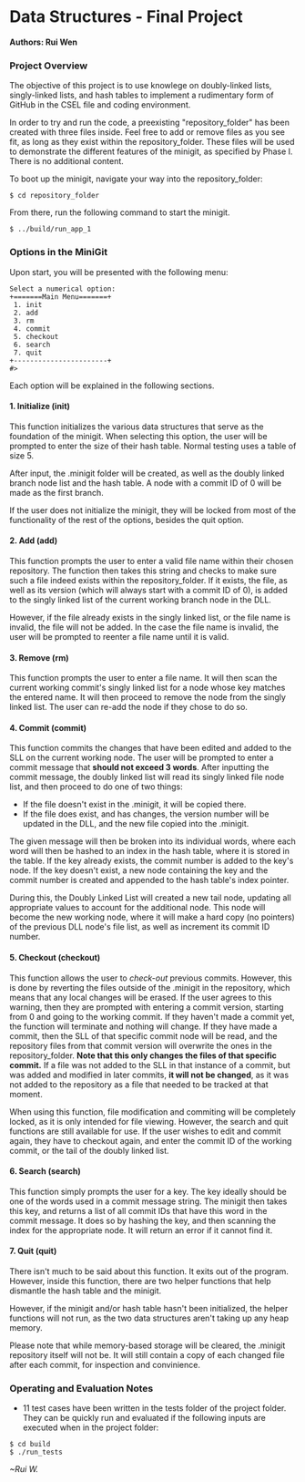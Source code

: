 # Data Structures - Final Project

**Authors: Rui Wen**

### Project Overview
The objective of this project is to use knowlege on doubly-linked lists, singly-linked lists, and hash tables to implement a rudimentary form of GitHub in the CSEL file and coding environment.

In order to try and run the code, a preexisting "repository_folder" has been created with three files inside.  Feel free to add or remove files as you see fit, as long as they exist within the repository_folder.  These files will be used to demonstrate the different features of the minigit, as specified by Phase I.  There is no additional content.

To boot up the minigit, navigate your way into the repository_folder:
```
$ cd repository_folder
```

From there, run the following command to start the minigit.
```
$ ../build/run_app_1
```

### Options in the MiniGit

Upon start, you will be presented with the following menu:
```
Select a numerical option:
+=======Main Menu=======+
 1. init 
 2. add 
 3. rm 
 4. commit 
 5. checkout
 6. search
 7. quit 
+-----------------------+
#>
```
Each option will be explained in the following sections.

#### 1. Initialize (init)

This function initializes the various data structures that serve as the foundation of the minigit.  When selecting this option, the user will be prompted to enter the size of their hash table.  Normal testing uses a table of size 5.

After input, the .minigit folder will be created, as well as the doubly linked branch node list and the hash table.  A node with a commit ID of 0 will be made as the first branch.

If the user does not initialize the minigit, they will be locked from most of the functionality of the rest of the options, besides the quit option.

#### 2. Add (add)

This function prompts the user to enter a valid file name within their chosen repository.  The function then takes this string and checks to make sure such a file indeed exists within the repository_folder.  If it exists, the file, as well as its version (which will always start with a commit ID of 0), is added to the singly linked list of the current working branch node in the DLL.

However, if the file already exists in the singly linked list, or the file name is invalid, the file will not be added.  In the case the file name is invalid, the user will be prompted to reenter a file name until it is valid.

#### 3. Remove (rm)

This function prompts the user to enter a file name.  It will then scan the current working commit's singly linked list for a node whose key matches the entered name.  It will then proceed to remove the node from the singly linked list.  The user can re-add the node if they chose to do so.

#### 4. Commit (commit)

This function commits the changes that have been edited and added to the SLL on the current working node.  The user will be prompted to enter a commit message that **should not exceed 3 words**. After inputting the commit message, the doubly linked list will read its singly linked file node list, and then proceed to do one of two things:
- If the file doesn't exist in the .minigit, it will be copied there.
- If the file does exist, and has changes, the version number will be updated in the DLL, and the new file copied into the .minigit.

The given message will then be broken into its individual words, where each word will then be hashed to an index in the hash table, where it is stored in the table.  If the key already exists, the commit number is added to the key's node.  If the key doesn't exist, a new node containing the key and the commit number is created and appended to the hash table's index pointer.

During this, the Doubly Linked List will created a new tail node, updating all appropriate values to account for the additional node.  This node will become the new working node, where it will make a hard copy (no pointers) of the previous DLL node's file list, as well as increment its commit ID number.

#### 5. Checkout (checkout)

This function allows the user to *check-out* previous commits.  However, this is done by reverting the files outside of the .minigit in the repository, which means that any local changes will be erased.  If the user agrees to this warning, then they are prompted with entering a commit version, starting from 0 and going to the working commit. If they haven't made a commit yet, the function will terminate and nothing will change.  If they have made a commit, then the SLL of that specific commit node will be read, and the repository files from that commit version will overwrite the ones in the repository_folder.  **Note that this only changes the files of that specific commit.** If a file was not added to the SLL in that instance of a commit, but was added and modified in later commits, **it will not be changed**, as it was not added to the repository as a file that needed to be tracked at that moment.

When using this function, file modification and commiting will be completely locked, as it is only intended for file viewing. However, the search and quit functions are still available for use.  If the user wishes to edit and commit again, they have to checkout again, and enter the commit ID of the working commit, or the tail of the doubly linked list.

#### 6. Search (search)

This function simply prompts the user for a key.  The key ideally should be one of the words used in a commit message string.  The minigit then takes this key, and returns a list of all commit IDs that have this word in the commit message.  It does so by hashing the key, and then scanning the index for the appropriate node.  It will return an error if it cannot find it.

#### 7. Quit (quit)

There isn't much to be said about this function.  It exits out of the program.  However, inside this function, there are two helper functions that help dismantle the hash table and the minigit.  

However, if the minigit and/or hash table hasn't been initialized, the helper functions will not run, as the two data structures aren't taking up any heap memory.

Please note that while memory-based storage will be cleared, the .minigit repository itself will not be.  It will still contain a copy of each changed file after each commit, for inspection and convinience.

### Operating and Evaluation Notes
- 11 test cases have been written in the tests folder of the project folder.  They can be quickly run and evaluated if the following inputs are executed when in the project folder:
```
$ cd build
$ ./run_tests
```

*~Rui W.*
